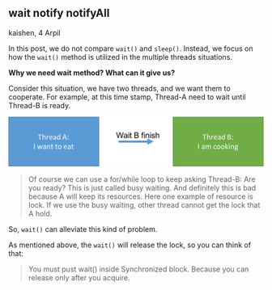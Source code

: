 ## wait notify notifyAll

kaishen, 4 Arpil

In this post, we do not compare `wait()` and `sleep()`. Instead, we focus on how the `wait()` method is utilized in the multiple threads situations. 

 **Why we need wait method? What can it give us?**

Consider this situation, we have two threads, and we want them to cooperate. For example, at this time stamp, Thread-A need to wait until Thread-B is ready.

![A wait the B finish](./Picture1.png)

> Of course we can use a for/while loop to keep asking Thread-B: Are you ready? This is just called busy waiting. And definitely this is bad because A will keep its resources. Here one example of resource is lock. If we use the busy waiting, other thread cannot get the lock that A hold.

So, `wait()` can alleviate this kind of problem.

As mentioned above, the `wait()` will release the lock, so you can think of that:

> You must pust wait() inside Synchronized block. Because you can release only after you acquire.

